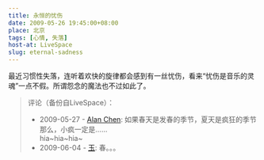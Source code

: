 ```yaml
---
title: 永恒的忧伤
date: 2009-05-26 19:45:00+08:00
place: 北京
tags: [心情, 失落]
host-at: LiveSpace
slug: eternal-sadness
---
```

最近习惯性失落，连听着欢快的旋律都会感到有一丝忧伤，看来“忧伤是音乐的灵魂”一点不假。所谓怨念的魔法也不过如此了。

> 评论（备份自LiveSpace）：
> 
> * 2009-05-27 - [Alan Chen](http://cid-bc50ca5b7024dc31.profile.live.com/): 如果春天是发春的季节，夏天是疯狂的季节<br>那么，小疯一定是……<br>hia~hia~hia~
> * 2009-06-04 - [玉](http://cid-f5044b5858cf12f9.profile.live.com/): 春。。。
